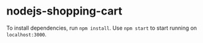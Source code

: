 # nodejs-shopping-cart

To install dependencies, run `npm install`. Use `npm start` to start running on `localhost:3000`.